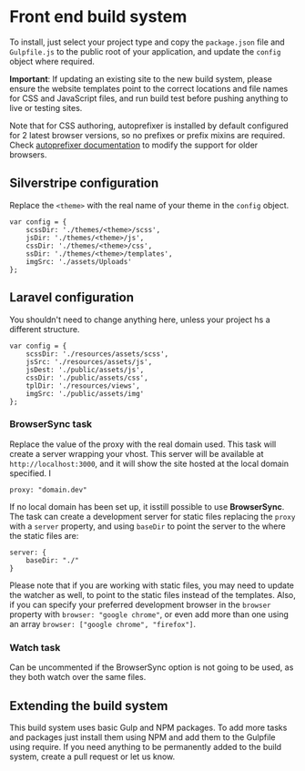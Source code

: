 # Front end build system
To install, just select your project type and copy the `package.json` file and `Gulpfile.js` to the public root of your application, and update the `config` object where required.

**Important**: If updating an existing site to the new build system, please ensure the website templates point to the correct locations and file names for CSS and JavaScript files, and run build test before pushing anything to live or testing sites.

Note that for CSS authoring, autoprefixer is installed by default configured for 2 latest browser versions, so no prefixes or prefix mixins are required. Check [autoprefixer documentation](https://github.com/postcss/autoprefixer) to modify the support for older browsers.

## Silverstripe configuration
Replace the `<theme>` with the real name of your theme in the `config` object.

    var config = {
        scssDir: './themes/<theme>/scss',
        jsDir: './themes/<theme>/js',
        cssDir: './themes/<theme>/css',
        ssDir: './themes/<theme>/templates',
        imgSrc: './assets/Uploads'
    };

## Laravel configuration
You shouldn't need to change anything here, unless your project hs a different structure.

    var config = {
        scssDir: './resources/assets/scss',
        jsSrc: './resources/assets/js',
        jsDest: './public/assets/js',
        cssDir: './public/assets/css',
        tplDir: './resources/views',
        imgSrc: './public/assets/img'
    };


### BrowserSync task
Replace the value of the proxy with the real domain used. This task will create a server wrapping your vhost. This server  will be available at `http://localhost:3000`, and it will show the site hosted at the local domain specified. I

    proxy: "domain.dev"

If no local domain has been set up, it isstill possible to use **BrowserSync**. The task can create a development server for static files replacing the `proxy` with a `server` property, and using `baseDir` to point the server to the where the static files are:

    server: {
		baseDir: "./"
	}

Please note that if you are working with static files, you may need to update the watcher as well, to point to the static files instead of the templates. Also, if you can specify your preferred development browser in the `browser` property with `browser: "google chrome"`, or even add more than one using an array `browser: ["google chrome", "firefox"]`.

### Watch task
Can be uncommented if the BrowserSync option is not going to be used, as they both watch over the same files.

## Extending the build system
This build system uses basic Gulp and NPM packages. To add more tasks and packages just install them using NPM and add them to the Gulpfile using require. If you need anything to be permanently added to the build system, create a pull request or let us know.